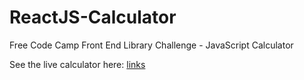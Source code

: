 # ReactJS-Calculator
Free Code Camp Front End Library Challenge - JavaScript Calculator

See the live calculator here: 
[links](https://codepen.io/onegrumpybunny/full/LYVzeav)